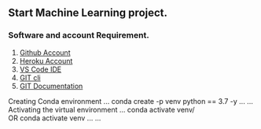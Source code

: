 ## Start Machine Learning project.

### Software and account Requirement.

1. [Github Account](https://github.com)
2. [Heroku Account](https://dashboard.heroku.com/login)
3. [VS Code IDE](https://code.visualstudio.com/download)
4. [GIT cli](https://git-scm.com/downloads)
5. [GIT Documentation](https://git-scm.com/docs/gittutorial)

Creating Conda environment
...
conda create -p venv python == 3.7 -y
...
...
Activating the virtual environment 
...
conda activate venv/  
        OR
conda activate venv
...
...


